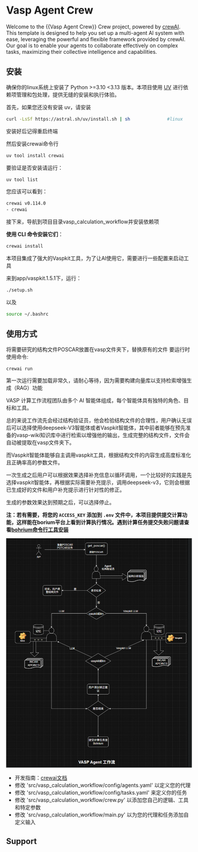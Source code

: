 # Vasp Agent Crew

Welcome to the {{Vasp Agent Crew}} Crew project, powered by [crewAI](https://crewai.com). This template is designed to help you set up a multi-agent AI system with ease, leveraging the powerful and flexible framework provided by crewAI. Our goal is to enable your agents to collaborate effectively on complex tasks, maximizing their collective intelligence and capabilities.

## 安装

确保你的linux系统上安装了 Python >=3.10 <3.13 版本。本项目使用 [UV](https://docs.astral.sh/uv/) 进行依赖项管理和包处理，提供无缝的安装和执行体验。

首先，如果您还没有安装 uv，请安装

```bash
curl -LsSf https://astral.sh/uv/install.sh | sh              #linux
```
安装好后记得重启终端

然后安装crewai命令行
```bash
uv tool install crewai
```

要验证是否安装请运行：
```bash
uv tool list
```

您应该可以看到：
```bash
crewai v0.114.0
- crewai
```

接下来，导航到项目目录vasp_calculation_workflow并安装依赖项

**使用 CLI 命令安装它们**：
```bash
crewai install
```

本项目集成了强大的Vaspkit工具，为了让AI使用它，需要进行一些配置来启动工具

来到app/vaspkit.1.5.1下，运行：
```bash
./setup.sh
```
以及
```bash
source ~/.bashrc 
```


## 使用方式
将需要研究的结构文件POSCAR放置在vasp文件夹下，替换原有的文件
要运行时使用命令:
```bash
crewai run
```
第一次运行需要加载非常久，请耐心等待，因为需要构建向量库以支持检索增强生成（RAG）功能

VASP 计算工作流程团队由多个 AI 智能体组成，每个智能体具有独特的角色、目标和工具。

总的来说工作流先会经过结构验证员，他会检验结构文件的合理性，用户确认无误后可以选择使用deepseek-V3智能体或者Vaspkit智能体，其中前者能够在预先准备的vasp-wiki知识库中进行检索以增强他的输出，生成完整的结构文件，文件会自动被提取在vasp文件夹下。

而Vaspkit智能体能够自主调用vaspkit工具，根据结构文件的内容生成高度标准化且正确率高的参数文件。

一次生成之后用户可以根据效果选择补充信息以循环调用，一个比较好的实践是先选择vaspkit智能体，再根据实际需要补充提示，调用deepseek-v3，它则会根据已生成好的文件和用户补充提示进行针对性的修正。

生成的参数效果达到预期之后，可以选择停止。

**注：若有需要，将您的 `ACCESS_KEY` 添加到 `.env` 文件中，本项目提供提交计算功能，这样能在borium平台上看到计算执行情况。遇到计算任务提交失败问题请查看[bohrium命令行工具安装](https://bohrium-doc.dp.tech/docs/bohrctl/install/)**

![alt text](流程图.png)




- 开发指南：[crewai文档](https://docs.crewai.com/introduction)
- 修改 'src/vasp_calculation_workflow/config/agents.yaml' 以定义您的代理
- 修改 'src/vasp_calculation_workflow/config/tasks.yaml' 来定义你的任务
- 修改 'src/vasp_calculation_workflow/crew.py' 以添加您自己的逻辑、工具和特定参数
- 修改 'src/vasp_calculation_workflow/main.py' 以为您的代理和任务添加自定义输入





## Support




